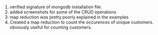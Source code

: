 1. verified signature of mongodb installation file.
1. added screenshots for some of the CRUD operations
3. map reduction was pretty poorly explained in the examples 
4. Created a map reduction to count the occurences of unique customers. obviously useful for counting customers.


